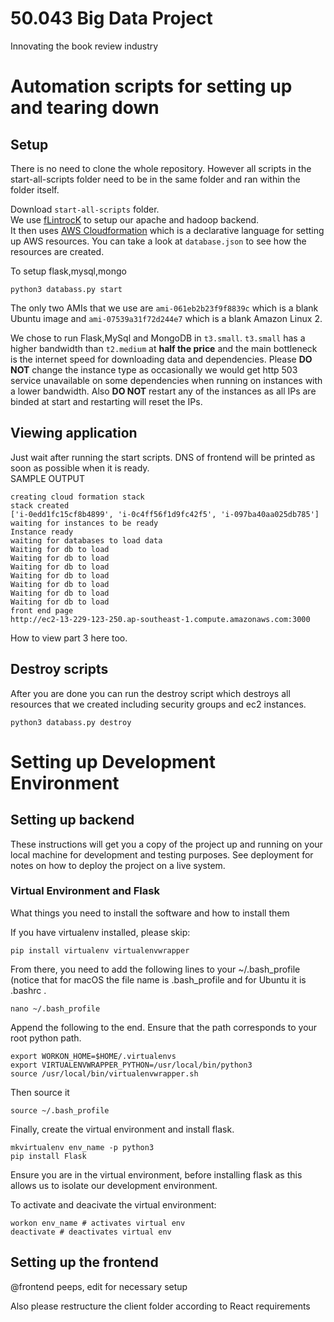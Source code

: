 # 50.043 Big Data Project

Innovating the book review industry
# Automation scripts for setting up and tearing down

## Setup
There is no need to clone the whole repository. However all scripts in the start-all-scripts folder need to be in the same folder and ran within the folder itself.

Download `start-all-scripts` folder.  
We use [fLintrocK](https://github.com/nchammas/flintrock) to setup our apache and hadoop backend.\
It then uses [AWS Cloudformation](https://aws.amazon.com/cloudformation/) which is a declarative language for setting up AWS resources. You can take a look at `database.json` to see how the resources are created.

To setup flask,mysql,mongo
```
python3 databass.py start
```
The only two AMIs that we use are `ami-061eb2b23f9f8839c` which is a blank Ubuntu image and `ami-07539a31f72d244e7` which is a blank Amazon Linux 2.

We chose to run Flask,MySql and MongoDB in `t3.small`. `t3.small` has a higher bandwidth than `t2.medium` at **half the price** and the main bottleneck is the internet speed for downloading data and dependencies. Please **DO NOT** change the instance type as occasionally we would get http 503 service unavailable on some dependencies when running on instances with a lower bandwidth. Also **DO NOT** restart any of the instances as all IPs are binded at start and restarting will reset the IPs.


## Viewing application
Just wait after running the start scripts.
DNS of frontend will be printed as soon as possible when it is ready.\
SAMPLE OUTPUT
```
creating cloud formation stack
stack created
['i-0edd1fc15cf8b4899', 'i-0c4ff56f1d9fc42f5', 'i-097ba40aa025db785']
waiting for instances to be ready
Instance ready
waiting for databases to load data
Waiting for db to load
Waiting for db to load
Waiting for db to load
Waiting for db to load
Waiting for db to load
Waiting for db to load
Waiting for db to load
front end page
http://ec2-13-229-123-250.ap-southeast-1.compute.amazonaws.com:3000
```

How to view part 3 here too.
## Destroy scripts
After you are done you can run the destroy script which destroys all resources that we created including security groups and ec2 instances.
```
python3 databass.py destroy
```

# Setting up Development Environment
## Setting up backend

These instructions will get you a copy of the project up and running on your local machine for development and testing purposes. See deployment for notes on how to deploy the project on a live system.

### Virtual Environment and Flask

What things you need to install the software and how to install them

If you have virtualenv installed, please skip:
```
pip install virtualenv virtualenvwrapper
```

From there, you need to add the following lines to your ~/.bash_profile  (notice that for macOS the file name is .bash_profile  and for Ubuntu it is .bashrc .

```
nano ~/.bash_profile
```

Append the following to the end. Ensure that the path corresponds to your root python path.

```
export WORKON_HOME=$HOME/.virtualenvs
export VIRTUALENVWRAPPER_PYTHON=/usr/local/bin/python3
source /usr/local/bin/virtualenvwrapper.sh
```

Then source it

```
source ~/.bash_profile
```

Finally, create the virtual environment and install flask.

```
mkvirtualenv env_name -p python3
pip install Flask
```

Ensure you are in the virtual environment, before installing flask as this allows us to isolate our development environment.

To activate and deacivate the virtual environment:

```
workon env_name # activates virtual env
deactivate # deactivates virtual env
```

## Setting up the frontend

@frontend peeps, edit for necessary setup

Also please restructure the client folder according to React requirements
